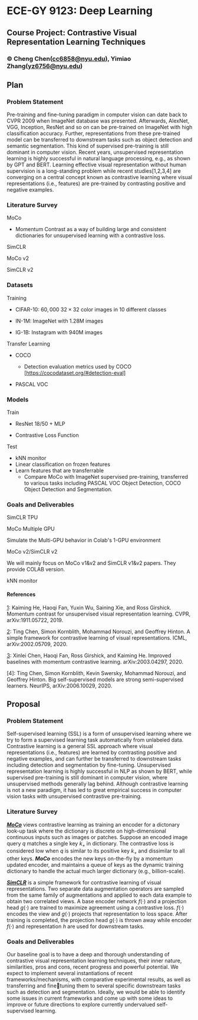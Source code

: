 # ECE-GY 9123: Deep Learning

## Course Project: Contrastive Visual Representation Learning Techniques

### ©️ Cheng Chen(cc6858@nyu.edu), Yimiao Zhang(yz6756@nyu.edu)

## Plan

### Problem Statement

Pre-training and fine-tuning paradigm in computer vision can date back to CVPR 2009 when ImageNet database was presented. Afterwards, AlexNet, VGG, Inception, ResNet and so on can be pre-trained on ImageNet with high classification accuracy. Further, representations from these pre-trained model can be transferred to downstream tasks such as object detection and semantic segmentation. This kind of supervised pre-training is still dominant in computer vision. Recent years, unsupervised representation learning is highly successful in natural language processing, e.g., as shown by GPT and BERT. Learning effective visual representation without human supervision is a long-standing problem while recent studies[1,2,3,4] are converging on a central concept known as contrastive learning where visual representations (i.e., features) are pre-trained by contrasting positive and negative examples.

### Literature Survey

MoCo

- Momentum Contrast as a way of building large and consistent dictionaries for unsupervised learning with a contrastive loss.

SimCLR

MoCo v2

SimCLR v2

### Datasets

Training

- CIFAR-10: $60,000\ 32\times 32$ color images in 10 different classes

- IN-1M: ImageNet with 1.28M images

- IG-1B: Instagram with 940M images

Transfer Learning

- COCO
  - Detection evaluation metrics used by COCO [https://cocodataset.org/#detection-eval]

- PASCAL VOC

### Models



Train

- ResNet 18/50 + MLP

- Contrastive Loss Function

Test

- kNN monitor
- Linear classification on frozen features
- Learn features that are transferrable
  - Compare MoCo with ImageNet supervised pre-training, transferred to various tasks including PASCAL VOC Object Detection, COCO Object Detection and Segmentation.

### Goals and Deliverables

SimCLR TPU

MoCo Multiple GPU 

Simulate the Multi-GPU behavior in Colab's 1-GPU environment

MoCo v2/SimCLR v2

We will mainly focus on MoCo v1&v2 and SimCLR v1&v2 papers. They provide COLAB version.

kNN monitor

#### References

[1]: Kaiming He, Haoqi Fan, Yuxin Wu, Saining Xie, and Ross Girshick. Momentum contrast for unsupervised visual representation learning. CVPR, arXiv:1911.05722, 2019.

[2]: Ting Chen, Simon Kornblith, Mohammad Norouzi, and Geoffrey Hinton. A simple framework for contrastive learning of visual representations. ICML, arXiv:2002.05709, 2020.

[3]: Xinlei Chen, Haoqi Fan, Ross Girshick, and Kaiming He. Improved baselines with momentum contrastive learning. arXiv:2003.04297, 2020.

[4]: Ting Chen, Simon Kornblith, Kevin Swersky, Mohammad Norouzi, and Geoffrey Hinton. Big self-supervised models are strong semi-supervised learners. NeurIPS, arXiv:2006.10029, 2020.

## Proposal

### Problem Statement

Self-supervised learning (SSL) is a form of unsupervised learning where we try to form a supervised learning task automatically from unlabeled data. Contrastive learning is a general SSL approach where visual representations (i.e., features) are learned by contrasting positive and negative examples, and can further be transferred to downstream tasks including detection and segmentation by fine-tuning. Unsupervised representation learning is highly successful in NLP as shown by BERT, while supervised pre-training is still dominant in computer vision, where unsupervised methods generally lag behind. Although contrastive learning is not a new paradigm, it has led to great empirical success in computer vision tasks with unsupervised contrastive pre-training.

### Literature Survey

***[MoCo][2]*** views contrastive learning as training an encoder for a dictonary look-up task where the dictionary is discrete on high-dimensional continuous inputs such as images or patches. Suppose an encoded image query $q$ matches a single key $k_+$ in dictionary. The contrastive loss is considered low when $q$ is similar to its positive key $k_+$ and dissimilar to all other keys. ***MoCo*** encodes the new keys on-the-fly by a momentum updated encoder, and maintains a queue of keys as the dynamic training dictionary to handle the actual much larger dictionary (e.g., billion-scale).

***[SimCLR][3]*** is a simple framework for contrastive learning of visual representations. Two separate data augmentation operators are sampled from the same family of augmentations and applied to each data example to obtain two correlated views. A base encoder network $f(\cdot)$ and a projection head $g(\cdot)$ are trained to maximize agreement using a contrastive loss. $f(\cdot)$ encodes the view and $g(\cdot)$ projects that representation to loss space. After training is completed, the projection head $g(\cdot)$ is thrown away while encoder $f(\cdot)$ and representation $h$ are used for downstream tasks.

### Goals and Deliverables

Our baseline goal is to have a deep and thorough understanding of contrastive visual representation learning techniques, their inner nature, similarities, pros and cons, recent progress and powerful potential. We expect to implement several instantiations of recent frameworks/mechanisms, with comparative experimental results, as well as transferring and finetuning them to several specific downstream tasks such as detection and segmentation. Ideally, we would be able to identify some issues in current frameworks and come up with some ideas to improve or future directions to explore currently undervalued self-supervised learning.

[1]: https://arxiv.org/abs/1810.04805	"BERT"
[2]: https://arxiv.org/abs/1911.05722	"MoCo"
[3]: https://arxiv.org/abs/2002.05709	"SimCLR"